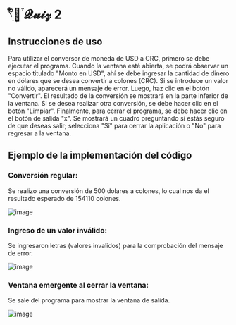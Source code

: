 # 𓍢ִ໋🌷͙֒ 𝓠𝓾𝓲𝔃 2

## Instrucciones de uso
Para utilizar el conversor de moneda de USD a CRC, primero se debe ejecutar el programa. Cuando la ventana esté abierta, se podrá observar un espacio titulado "Monto en USD", ahí se debe ingresar la cantidad de dinero en dólares que se desea convertir a colones (CRC). Si se introduce un valor no válido, aparecerá un mensaje de error. Luego, haz clic en el botón "Convertir". El resultado de la conversión se mostrará en la parte inferior de la ventana.
Si se desea realizar otra conversión, se debe hacer clic en el botón "Limpiar".
Finalmente, para cerrar el programa, se debe hacer clic en el botón de salida "x". Se mostrará un cuadro preguntando si estás seguro de que deseas salir; selecciona "Sí" para cerrar la aplicación o "No" para regresar a la ventana.

## Ejemplo de la implementación del código

### Conversión regular: 
Se realizo una conversión de 500 dolares a colones, lo cual nos da el resultado esperado de 154110 colones.

![image](https://github.com/user-attachments/assets/743f0fa9-0411-482b-84cf-e6377625b938)

### Ingreso de un valor inválido:
Se ingresaron letras (valores invalidos) para la comprobación del mensaje de error.

![image](https://github.com/user-attachments/assets/6e64d91b-d17b-46ec-aca4-7756af2496a5)

### Ventana emergente al cerrar la ventana:
Se sale del programa para mostrar la ventana de salida.

![image](https://github.com/user-attachments/assets/3e435a70-1cde-430f-85f3-8508378f74b8)
